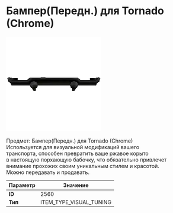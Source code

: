 # Бампер(Передн.) для Tornado (Chrome)

![Item Image](../img/2560.webp?raw=true)

Предмет: Бампер(Передн.) для Tornado (Chrome)<br>Используется для визуальной модификаций вашего<br>транспорта, способен превратить ваше ржавое корыто<br>в настоящую порхающую бабочку, что обязательно привлечет<br>внимание прохожих своим уникальным стилем и красотой.<br>Можно передавать и продавать.


| Параметр | Значение |
|----------|----------|
| **ID** | 2560 |
| **Тип** | ITEM_TYPE_VISUAL_TUNING |

